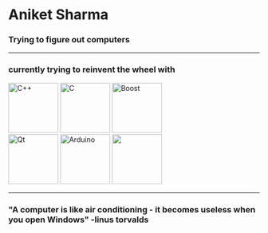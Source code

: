 # Aniket Sharma

### Trying to figure out computers

----

### currently trying to reinvent the wheel with

<img src="https://github.com/user-attachments/assets/df797699-d3a8-4827-af55-97996b3029f7" width="100" height="100" alt="C++">

<img src="https://github.com/user-attachments/assets/0c7f2ae0-0ce8-4f37-afa0-5b3e17cf04a3" width="100" height="100" alt="C">

<img src="https://github.com/user-attachments/assets/9deb6962-7f9d-4d45-89f1-f892f07a2b78" height="100" alt="Boost">
<br>

<img src="https://github.com/user-attachments/assets/c6dd61f0-7a6c-4040-9763-96b45d52ee30" height="100" alt="Qt">

<img src="https://github.com/user-attachments/assets/a7483971-d200-42dd-8e1a-d772015152cb" height="100" alt="Arduino">

<img src="https://github.com/user-attachments/assets/efc81495-0a3e-4baa-b84f-685a4a848fb5" height="100">



----


### "A computer is like air conditioning - it becomes useless when you open Windows"  -linus torvalds
